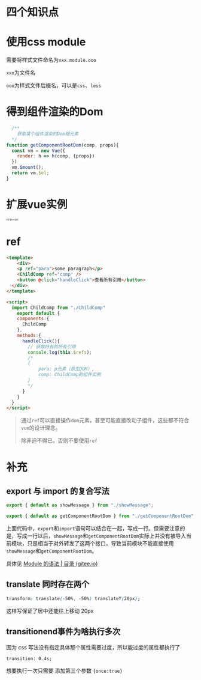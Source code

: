 # 四个知识点

# 使用css module

需要将样式文件命名为`xxx.module.ooo`

`xxx`为文件名

`ooo`为样式文件后缀名，可以是`css`、`less`



# 得到组件渲染的Dom

```js
  /**
    获取某个组件渲染的Dom根元素
  */
function getComponentRootDom(comp, props){
  const vm = new Vue({
    render: h => h(comp, {props})
  })
  vm.$mount();
  return vm.$el;
}
```



# 扩展vue实例

<img src="http://mdrs.yuanjin.tech/img/20201203172154.jpg" alt="扩展vue实例" style="zoom:33%;" />

# ref

```html
<template>
	<div>
    <p ref="para">some paragraph</p>
    <ChildComp ref="comp" />
    <button @click="handleClick">查看所有引用</button>
  </div>
</template>

<script>
  import ChildComp from "./ChildComp"
	export default {
    components:{
      ChildComp
    },
    methods:{
      handleClick(){
        // 获取持有的所有引用
        console.log(this.$refs);
        /*
        {
        	para: p元素（原生DOM）,
        	comp: ChildComp的组件实例
        }
        */
      }
    }
  }
</script>
```



> 通过`ref`可以直接操作`dom`元素，甚至可能直接改动子组件，这些都不符合`vue`的设计理念。
>
> 除非迫不得已，否则不要使用`ref`



# 补充

## export 与 import 的复合写法

```js
export { default as showMessage } from "./showMessage";

export { default as getComponentRootDom } from "./getComponentRootDom";
```

上面代码中，`export`和`import`语句可以结合在一起，写成一行。但需要注意的是，写成一行以后，`showMessage`和`getComponentRootDom`实际上并没有被导入当前模块，只是相当于对外转发了这两个接口，导致当前模块不能直接使用`showMessage`和`getComponentRootDom`。

具体见 [Module 的语法 | 目录 (gitee.io)](http://qwq9527.gitee.io/quweiqian/es6/module.html#export-与-import-的复合写法)

## translate 同时存在两个

```css
transform: translate(-50%, -50%) translateY(20px);
```

这样写保证了居中还能往上移动 20px 

## transitionend事件为啥执行多次

因为 css 写法没有指定具体那个属性需要过度，所以能过度的属性都执行了

`transition: 0.4s;`

想要执行一次只需要 添加第三个参数 `{once:true}`
